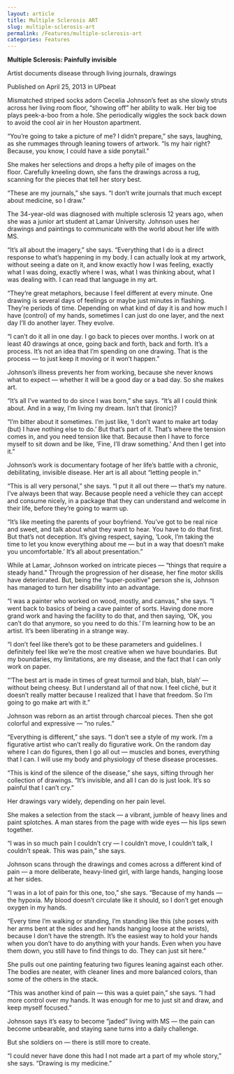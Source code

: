 ```yaml
---
layout: article
title: Multiple Sclerosis ART
slug: multiple-sclerosis-art
permalink: /Features/multiple-sclerosis-art
categories: Features
---
```


__Multiple Sclerosis: Painfully invisible__

Artist documents disease through living journals, drawings

Published on April 25, 2013 in UPbeat

Mismatched striped socks adorn Cecelia Johnson’s feet as she slowly struts across her living room floor, “showing off” her ability to walk\. Her big toe plays peek\-a\-boo from a hole\. She periodically wiggles the sock back down to avoid the cool air in her Houston apartment\.

“You’re going to take a picture of me? I didn’t prepare,” she says, laughing, as she rummages through leaning towers of artwork\. “Is my hair right? Because, you know, I could have a side ponytail\.”

She makes her selections and drops a hefty pile of images on the floor\. Carefully kneeling down, she fans the drawings across a rug, scanning for the pieces that tell her story best\.

“These are my journals,” she says\. “I don’t write journals that much except about medicine, so I draw\.”

The 34\-year\-old was diagnosed with multiple sclerosis 12 years ago, when she was a junior art student at Lamar University\. Johnson uses her drawings and paintings to communicate with the world about her life with MS\.

“It’s all about the imagery,” she says\. “Everything that I do is a direct response to what’s happening in my body\. I can actually look at my artwork, without seeing a date on it, and know exactly how I was feeling, exactly what I was doing, exactly where I was, what I was thinking about, what I was dealing with\. I can read that language in my art\. 

“They’re great metaphors, because I feel different at every minute\. One drawing is several days of feelings or maybe just minutes in flashing\. They’re periods of time\. Depending on what kind of day it is and how much I have \(control\) of my hands, sometimes I can just do one layer, and the next day I’ll do another layer\. They evolve\.

“I can’t do it all in one day\. I go back to pieces over months\. I work on at least 40 drawings at once, going back and forth, back and forth\. It’s a process\. It’s not an idea that I’m spending on one drawing\. That is the process — to just keep it moving or it won’t happen\.”

Johnson’s illness prevents her from working, because she never knows what to expect — whether it will be a good day or a bad day\. So she makes art\.

“It’s all I’ve wanted to do since I was born,” she says\. “It’s all I could think about\. And in a way, I’m living my dream\. Isn’t that \(ironic\)?

“I’m bitter about it sometimes\. I’m just like, ‘I don’t want to make art today \(but\) I have nothing else to do\.’ But that’s part of it\. That’s where the tension comes in, and you need tension like that\. Because then I have to force myself to sit down and be like, ‘Fine, I’ll draw something\.’ And then I get into it\.”

Johnson’s work is documentary footage of her life’s battle with a chronic, debilitating, invisible disease\. Her art is all about “letting people in\.”

“This is all very personal,” she says\. “I put it all out there — that’s my nature\. I’ve always been that way\. Because people need a vehicle they can accept and consume nicely, in a package that they can understand and welcome in their life, before they’re going to warm up\.

“It’s like meeting the parents of your boyfriend\. You’ve got to be real nice and sweet, and talk about what they want to hear\. You have to do that first\. But that’s not deception\. It’s giving respect, saying, ‘Look, I’m taking the time to let you know everything about me — but in a way that doesn’t make you uncomfortable\.’ It’s all about presentation\.”

While at Lamar, Johnson worked on intricate pieces — “things that require a steady hand\.” Through the progression of her disease, her fine motor skills have deteriorated\. But, being the “super\-positive” person she is, Johnson has managed to turn her disability into an advantage\.

“I was a painter who worked on wood, mostly, and canvas,” she says\. “I went back to basics of being a cave painter of sorts\. Having done more grand work and having the facility to do that, and then saying, ‘OK, you can’t do that anymore, so you need to do this\.’ I’m learning how to be an artist\. It’s been liberating in a strange way\.

“I don’t feel like there’s got to be these parameters and guidelines\. I definitely feel like we’re the most creative when we have boundaries\. But my boundaries, my limitations, are my disease, and the fact that I can only work on paper\.

“‘The best art is made in times of great turmoil and blah, blah, blah’ — without being cheesy\. But I understand all of that now\. I feel cliché, but it doesn’t really matter because I realized that I have that freedom\. So I’m going to go make art with it\.”

Johnson was reborn as an artist through charcoal pieces\. Then she got colorful and expressive — “no rules\.”

“Everything is different,” she says\. “I don’t see a style of my work\. I’m a figurative artist who can’t really do figurative work\. On the random day where I can do figures, then I go all out — muscles and bones, everything that I can\. I will use my body and physiology of these disease processes\.

“This is kind of the silence of the disease,” she says, sifting through her collection of drawings\. “It’s invisible, and all I can do is just look\. It’s so painful that I can’t cry\.”

Her drawings vary widely, depending on her pain level\.

She makes a selection from the stack — a vibrant, jumble of heavy lines and paint splotches\. A man stares from the page with wide eyes — his lips sewn together\.

“I was in so much pain I couldn’t cry — I couldn’t move, I couldn’t talk, I couldn’t speak\. This was pain,” she says\.

Johnson scans through the drawings and comes across a different kind of pain — a more deliberate, heavy\-lined girl, with large hands, hanging loose at her sides\.

“I was in a lot of pain for this one, too,” she says\. “Because of my hands — the hypoxia\. My blood doesn’t circulate like it should, so I don’t get enough oxygen in my hands\.

“Every time I’m walking or standing, I’m standing like this \(she poses with her arms bent at the sides and her hands hanging loose at the wrists\), because I don’t have the strength\. It’s the easiest way to hold your hands when you don’t have to do anything with your hands\. Even when you have them down, you still have to find things to do\. They can just sit here\.”

She pulls out one painting featuring two figures leaning against each other\. The bodies are neater, with cleaner lines and more balanced colors, than some of the others in the stack\.

“This was another kind of pain — this was a quiet pain,” she says\. “I had more control over my hands\. It was enough for me to just sit and draw, and keep myself focused\.”

Johnson says it’s easy to become “jaded” living with MS — the pain can become unbearable, and staying sane turns into a daily challenge\.

But she soldiers on — there is still more to create\.

“I could never have done this had I not made art a part of my whole story,” she says\. “Drawing is my medicine\.”


